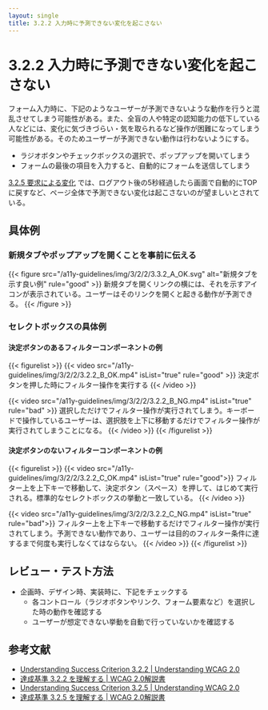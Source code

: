 ```yaml
---
layout: single
title: 3.2.2 入力時に予測できない変化を起こさない
---
```


# 3.2.2 入力時に予測できない変化を起こさない

フォーム入力時に、下記のようなユーザーが予測できないような動作を行うと混乱させてしまう可能性がある。また、全盲の人や特定の認知能力の低下している人などには、変化に気づきづらい・気を取られるなど操作が困難になってしまう可能性がある。そのためユーザーが予測できない動作は行わないようにする。

- ラジオボタンやチェックボックスの選択で、ポップアップを開いてしまう
- フォームの最後の項目を入力すると、自動的にフォームを送信してしまう


[3.2.5 要求による変化](https://waic.jp/docs/WCAG20/Overview.html#consistent-behavior-no-extreme-changes-context) では、ログアウト後の5秒経過したら画面で自動的にTOPに戻すなど、ページ全体で予測できない変化は起こさないのが望ましいとされている。

## 具体例
### 新規タブやポップアップを開くことを事前に伝える

{{< figure
  src="/a11y-guidelines/img/3/2/2/3.3.2_A_OK.svg"
  alt="新規タブを示す良い例"
  rule="good" >}}
  新規タブを開くリンクの横には、それを示すアイコンが表示されている。ユーザーはそのリンクを開くと起きる動作が予測できる。
{{< /figure >}}

### セレクトボックスの具体例
#### 決定ボタンのあるフィルターコンポーネントの例

{{< figurelist >}}
  {{< video
    src="/a11y-guidelines/img/3/2/2/3.2.2_B_OK.mp4"
    isList="true"
    rule="good" >}}
    決定ボタンを押した時にフィルター操作を実行する
  {{< /video >}}

  {{< video
    src="/a11y-guidelines/img/3/2/2/3.2.2_B_NG.mp4"
    isList="true"
    rule="bad" >}}
    選択しただけでフィルター操作が実行されてしまう。キーボードで操作しているユーザーは、選択肢を上下に移動するだけでフィルター操作が実行されてしまうことになる。
  {{< /video >}}
{{< /figurelist >}}


#### 決定ボタンのないフィルターコンポーネントの例

{{< figurelist >}}
  {{< video
    src="/a11y-guidelines/img/3/2/2/3.2.2_C_OK.mp4"
    isList="true"
    rule="good">}}
    フィルター上を上下キーで移動して、決定ボタン（スペース）を押して、はじめて実行される。標準的なセレクトボックスの挙動と一致している。
  {{< /video >}}

  {{< video
    src="/a11y-guidelines/img/3/2/2/3.2.2_C_NG.mp4"
    isList="true"
    rule="bad">}}
    フィルター上を上下キーで移動するだけでフィルター操作が実行されてしまう。予測できない動作であり、ユーザーは目的のフィルター条件に達するまで何度も実行しなくてはならない。
  {{< /video >}}
{{< /figurelist >}}

## レビュー・テスト方法

- 企画時、デザイン時、実装時に、下記をチェックする
  - 各コントロール（ラジオボタンやリンク、フォーム要素など）を選択した時の動作を確認する
  - ユーザーが想定できない挙動を自動で行っていないかを確認する

## 参考文献

- [Understanding Success Criterion 3.2.2 | Understanding WCAG 2.0](https://www.w3.org/TR/UNDERSTANDING-WCAG20/consistent-behavior-unpredictable-change.html)
- [達成基準 3.2.2 を理解する | WCAG 2.0解説書](http://waic.jp/docs/UNDERSTANDING-WCAG20/consistent-behavior-unpredictable-change.html)
- [Understanding Success Criterion 3.2.5 | Understanding WCAG 2.0](https://www.w3.org/TR/UNDERSTANDING-WCAG20/consistent-behavior-no-extreme-changes-context.html)
- [達成基準 3.2.5 を理解する | WCAG 2.0解説書](https://waic.jp/docs/UNDERSTANDING-WCAG20/consistent-behavior-no-extreme-changes-context.html)

